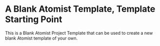 # A Blank Atomist Template, Template Starting Point

This is a Blank Atomist Project Template that can be used to create a new blank Atomist template of your own.